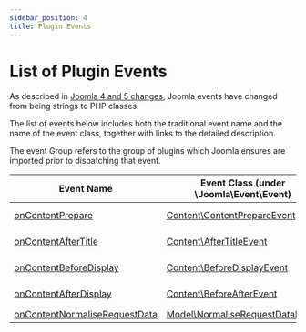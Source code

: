 ```yaml
---
sidebar_position: 4
title: Plugin Events
---
```


List of Plugin Events
=====================

As described in [Joomla 4 and 5 changes](../joomla-4-and-5-changes.md), Joomla events have changed from being strings to PHP classes.

The list of events below includes both the traditional event name and the name of the event class, together with links to the detailed description.

The event Group refers to the group of plugins which Joomla ensures are imported prior to dispatching that event. 

| Event Name                        | Event Class (under \Joomla\Event\Event) | Group            | From Release |
| --------------------------------- | --------------------------------------- | ---------------- | ------------ |
| [onContentPrepare](content.md#contentcontentprepareevent--oncontentprepare) | [Content\ContentPrepareEvent](content.md#contentcontentprepareevent--oncontentprepare) | Content          |  before 4.0  |
| [onContentAfterTitle](./content.md#contentaftertitleevent--oncontentaftertitle) | [Content\AfterTitleEvent](./content.md#contentaftertitleevent--oncontentaftertitle) | Content          |  before 4.0  |
| [onContentBeforeDisplay](./content.md#contentbeforedisplayevent--oncontentbeforedisplay) | [Content\BeforeDisplayEvent](./content.md#contentbeforedisplayevent--oncontentbeforedisplay) | Content          |  before 4.0  |
| [onContentAfterDisplay](./content.md#contentafterdisplayevent--oncontentbeforedisplay) | [Content\BeforeAfterEvent](./content.md#contentbeforedisplayevent--oncontentafterdisplay) | Content          |  before 4.0  |
| [onContentNormaliseRequestData](./model.md#modelnormaliserequestdataevent--oncontentnormaliserequestdata) | [Model\NormaliseRequestDataEvent](./model.md#modelnormaliserequestdataevent--oncontentnormaliserequestdata) | Content          |  4.0  |